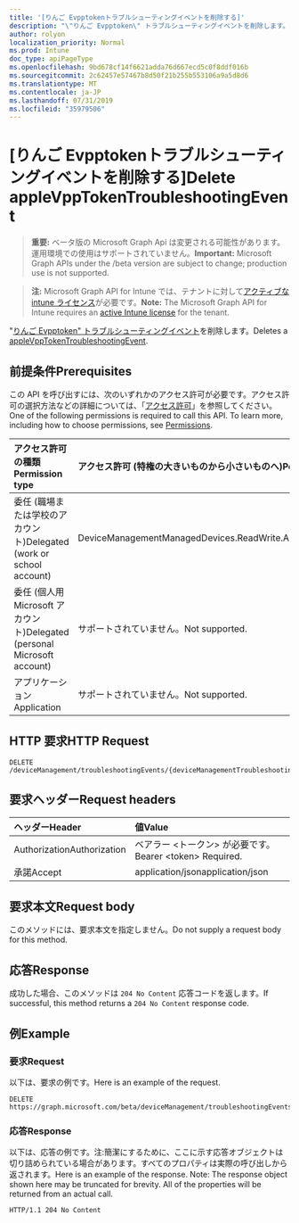 ```yaml
---
title: '[りんご Evpptokenトラブルシューティングイベントを削除する]'
description: "\"りんご Evpptoken\" トラブルシューティングイベントを削除します。"
author: rolyon
localization_priority: Normal
ms.prod: Intune
doc_type: apiPageType
ms.openlocfilehash: 9bd678cf14f6621adda76d667ecd5c0f8ddf016b
ms.sourcegitcommit: 2c62457e57467b8d50f21b255b553106a9a5d8d6
ms.translationtype: MT
ms.contentlocale: ja-JP
ms.lasthandoff: 07/31/2019
ms.locfileid: "35979506"
---
```

# <a name="delete-applevpptokentroubleshootingevent"></a><span data-ttu-id="0d5ab-103">[りんご Evpptokenトラブルシューティングイベントを削除する]</span><span class="sxs-lookup"><span data-stu-id="0d5ab-103">Delete appleVppTokenTroubleshootingEvent</span></span>

> <span data-ttu-id="0d5ab-104">**重要:** ベータ版の Microsoft Graph Api は変更される可能性があります。運用環境での使用はサポートされていません。</span><span class="sxs-lookup"><span data-stu-id="0d5ab-104">**Important:** Microsoft Graph APIs under the /beta version are subject to change; production use is not supported.</span></span>

> <span data-ttu-id="0d5ab-105">**注:** Microsoft Graph API for Intune では、テナントに対して[アクティブな intune ライセンス](https://go.microsoft.com/fwlink/?linkid=839381)が必要です。</span><span class="sxs-lookup"><span data-stu-id="0d5ab-105">**Note:** The Microsoft Graph API for Intune requires an [active Intune license](https://go.microsoft.com/fwlink/?linkid=839381) for the tenant.</span></span>

<span data-ttu-id="0d5ab-106">"[りんご Evpptoken" トラブルシューティングイベント](../resources/intune-troubleshooting-applevpptokentroubleshootingevent.md)を削除します。</span><span class="sxs-lookup"><span data-stu-id="0d5ab-106">Deletes a [appleVppTokenTroubleshootingEvent](../resources/intune-troubleshooting-applevpptokentroubleshootingevent.md).</span></span>

## <a name="prerequisites"></a><span data-ttu-id="0d5ab-107">前提条件</span><span class="sxs-lookup"><span data-stu-id="0d5ab-107">Prerequisites</span></span>
<span data-ttu-id="0d5ab-p101">この API を呼び出すには、次のいずれかのアクセス許可が必要です。アクセス許可の選択方法などの詳細については、「[アクセス許可](/graph/permissions-reference)」を参照してください。</span><span class="sxs-lookup"><span data-stu-id="0d5ab-p101">One of the following permissions is required to call this API. To learn more, including how to choose permissions, see [Permissions](/graph/permissions-reference).</span></span>

|<span data-ttu-id="0d5ab-110">アクセス許可の種類</span><span class="sxs-lookup"><span data-stu-id="0d5ab-110">Permission type</span></span>|<span data-ttu-id="0d5ab-111">アクセス許可 (特権の大きいものから小さいものへ)</span><span class="sxs-lookup"><span data-stu-id="0d5ab-111">Permissions (from most to least privileged)</span></span>|
|:---|:---|
|<span data-ttu-id="0d5ab-112">委任 (職場または学校のアカウント)</span><span class="sxs-lookup"><span data-stu-id="0d5ab-112">Delegated (work or school account)</span></span>|<span data-ttu-id="0d5ab-113">DeviceManagementManagedDevices.ReadWrite.All</span><span class="sxs-lookup"><span data-stu-id="0d5ab-113">DeviceManagementManagedDevices.ReadWrite.All</span></span>|
|<span data-ttu-id="0d5ab-114">委任 (個人用 Microsoft アカウント)</span><span class="sxs-lookup"><span data-stu-id="0d5ab-114">Delegated (personal Microsoft account)</span></span>|<span data-ttu-id="0d5ab-115">サポートされていません。</span><span class="sxs-lookup"><span data-stu-id="0d5ab-115">Not supported.</span></span>|
|<span data-ttu-id="0d5ab-116">アプリケーション</span><span class="sxs-lookup"><span data-stu-id="0d5ab-116">Application</span></span>|<span data-ttu-id="0d5ab-117">サポートされていません。</span><span class="sxs-lookup"><span data-stu-id="0d5ab-117">Not supported.</span></span>|

## <a name="http-request"></a><span data-ttu-id="0d5ab-118">HTTP 要求</span><span class="sxs-lookup"><span data-stu-id="0d5ab-118">HTTP Request</span></span>
<!-- {
  "blockType": "ignored"
}
-->
``` http
DELETE /deviceManagement/troubleshootingEvents/{deviceManagementTroubleshootingEventId}
```

## <a name="request-headers"></a><span data-ttu-id="0d5ab-119">要求ヘッダー</span><span class="sxs-lookup"><span data-stu-id="0d5ab-119">Request headers</span></span>
|<span data-ttu-id="0d5ab-120">ヘッダー</span><span class="sxs-lookup"><span data-stu-id="0d5ab-120">Header</span></span>|<span data-ttu-id="0d5ab-121">値</span><span class="sxs-lookup"><span data-stu-id="0d5ab-121">Value</span></span>|
|:---|:---|
|<span data-ttu-id="0d5ab-122">Authorization</span><span class="sxs-lookup"><span data-stu-id="0d5ab-122">Authorization</span></span>|<span data-ttu-id="0d5ab-123">ベアラー &lt;トークン&gt; が必要です。</span><span class="sxs-lookup"><span data-stu-id="0d5ab-123">Bearer &lt;token&gt; Required.</span></span>|
|<span data-ttu-id="0d5ab-124">承諾</span><span class="sxs-lookup"><span data-stu-id="0d5ab-124">Accept</span></span>|<span data-ttu-id="0d5ab-125">application/json</span><span class="sxs-lookup"><span data-stu-id="0d5ab-125">application/json</span></span>|

## <a name="request-body"></a><span data-ttu-id="0d5ab-126">要求本文</span><span class="sxs-lookup"><span data-stu-id="0d5ab-126">Request body</span></span>
<span data-ttu-id="0d5ab-127">このメソッドには、要求本文を指定しません。</span><span class="sxs-lookup"><span data-stu-id="0d5ab-127">Do not supply a request body for this method.</span></span>

## <a name="response"></a><span data-ttu-id="0d5ab-128">応答</span><span class="sxs-lookup"><span data-stu-id="0d5ab-128">Response</span></span>
<span data-ttu-id="0d5ab-129">成功した場合、このメソッドは `204 No Content` 応答コードを返します。</span><span class="sxs-lookup"><span data-stu-id="0d5ab-129">If successful, this method returns a `204 No Content` response code.</span></span>

## <a name="example"></a><span data-ttu-id="0d5ab-130">例</span><span class="sxs-lookup"><span data-stu-id="0d5ab-130">Example</span></span>

### <a name="request"></a><span data-ttu-id="0d5ab-131">要求</span><span class="sxs-lookup"><span data-stu-id="0d5ab-131">Request</span></span>
<span data-ttu-id="0d5ab-132">以下は、要求の例です。</span><span class="sxs-lookup"><span data-stu-id="0d5ab-132">Here is an example of the request.</span></span>
``` http
DELETE https://graph.microsoft.com/beta/deviceManagement/troubleshootingEvents/{deviceManagementTroubleshootingEventId}
```

### <a name="response"></a><span data-ttu-id="0d5ab-133">応答</span><span class="sxs-lookup"><span data-stu-id="0d5ab-133">Response</span></span>
<span data-ttu-id="0d5ab-p102">以下は、応答の例です。注:簡潔にするために、ここに示す応答オブジェクトは切り詰められている場合があります。すべてのプロパティは実際の呼び出しから返されます。</span><span class="sxs-lookup"><span data-stu-id="0d5ab-p102">Here is an example of the response. Note: The response object shown here may be truncated for brevity. All of the properties will be returned from an actual call.</span></span>
``` http
HTTP/1.1 204 No Content
```






